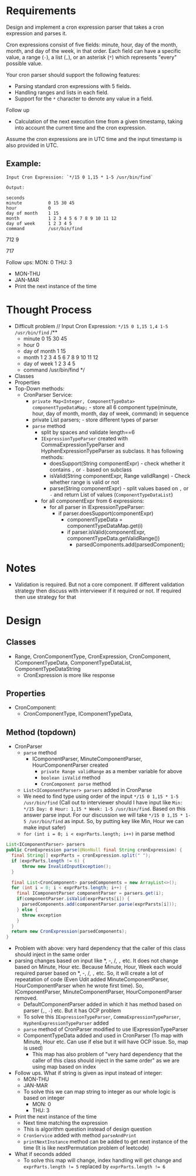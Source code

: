 # Requirements
Design and implement a cron expression parser that takes a cron expression
and parses it.

Cron expressions consist of five fields: 
minute, hour, day of the month, month, and day of the week, in that order. 
Each field can have a specific value, a range (`-`), a list (`,`), 
or an asterisk (`*`) which represents "every" possible value.

Your cron parser should support the following features:
- Parsing standard cron expressions with 5 fields.
- Handling ranges and lists in each field.
- Support for the `*` character to denote any value in a field.

Follow up
- Calculation of the next execution time from a given timestamp,
  taking into account the current time and the cron expression.

Assume the cron expressions are in UTC time and the input timestamp is also
provided in UTC.

## Example:
```
Input Cron Expression: `*/15 0 1,15 * 1-5 /usr/bin/find`

Output:

seconds        
minute          0 15 30 45
hour            0
day of month    1 15
month           1 2 3 4 5 6 7 8 9 10 11 12
day of week     1 2 3 4 5
command         /usr/bin/find
```

712 
  9

717

Follow ups:
MON: 0
THU: 3
* MON-THU
* JAN-MAR
* Print the next instance of the time 

# Thought Process
- Difficult problem
// Input Cron Expression: `*/15 0 1,15 1,4 1-5 /usr/bin/find`
/**
    * minute          0 15 30 45
    * hour            0
    * day of month    1 15
    * month           1 2 3 4 5 6 7 8 9 10 11 12
    * day of week     1 2 3 4 5
    * command         /usr/bin/find
    */
- Classes
- Properties
- Top-Down methods:
  - CronParser Service:
    - `private Map<Integer, ComponentTypeData> componentTypeDataMap;` - store all 6 component type(minute, hour, day of month, month, day of week, command) in sequence
    - private List<IExpressionTypeParser> parsers; - store different types of parser
    - `parse` method
      - split by spaces and validate length==6
      - `IExpressionTypeParser` created with CommaExpressionTypeParser and HyphenExpressionTypeParser as subclass. It has following methods:
        - doesSupport(String componentExpr) - check whether it contains `,` or `-` based on subclass
        - isValid(String componentExpr, Range validRange) - Check whether range is valid or not
        - parse(String componentExpr) - split values based on `,` or `-` and return List of values (`ComponentTypeDataList`)
      - for all componentExpr from 6 expressions:
        - for all parser in IExpressionTypeParser:
          - if parser.doesSupport(componentExpr)
            - componentTypeData = componentTypeDataMap.get(i)
            - if parser.isValid(componentExpr, componentTypeData.getValidRange())
              - parsedComponents.add(parsedComponent);

# Notes
- Validation is required. But not a core component. If different validation strategy then discuss with interviewer if it required or not. If required then use strategy for that
# Design
## Classes
- Range, CronComponentType, CronExpression, CronComponent, IComponentTypeData, ComponentTypeDataList, ComponentTypeDataString
  - CronExpression is more like response
## Properties
- CronComponent:
  - CronComponentType, IComponentTypeData, 
## Method (topdown)
- CronParser
  - `parse` method
    - IComponentParser, MinuteComponentParser, HourComponentParser created
      - `private Range validRange` as a member variable for above
      - `boolean isValid` method
      - `CronComponent parse` method
  - `List<IComponentParser> parsers` added in CronParse
  - We need to find type using order of the input `*/15 0 1,15 * 1-5 /usr/bin/find` (Call out to interviewer should I have input like `Min: */15 Day: 0 Hour: 1,15 * Week: 1-5 /usr/bin/find`. Based on this answer parse input. For our discussion we will take `*/15 0 1,15 * 1-5 /usr/bin/find` as input. So, by putting key like Min, Hour we can make input safer)
  - `for (int i = 0; i < exprParts.length; i++)` in parse method
``` java
List<IComponentParser> parsers
public CronExpression parse(@NonNull final String cronExpression) {
  final String[] exprParts = cronExpression.split(" ");
  if (exprParts.length != 6) {
      throw new InvalidInputException();
  }

  final List<CronComponent> parsedComponents = new ArrayList<>();
  for (int i = 0; i < exprParts.length; i++) {
    final IComponentParser componentParser = parsers.get(i);
    if(componentParser.isValid(exprParsts[i]) {
      parsedComponents.add(componentParser.parse(exprParsts[i]));
    } else {
      throw exception
    }
  }
  return new CronExpression(parsedComponents);
}
```
- Problem with above: very hard dependency that the caller of this class should inject in the same order
- parsing changes based on input like *, -, /, `,` etc. It does not change based on Minute, Hour etc. Because Minute, Hour, Week each would required parser based on *, -, /, `,` etc. So, it will create a lot of repeatation of code (Even Udit added MinuteComponentParser, HourComponentParser when he wrote first time). So, IComponentParser, MinuteComponentParser, HourComponentParser removed.
  - DefaultComponentParser added in which it has method based on parser (`,`, `-`) etc. But it has OCP problem
  - To solve this `IExpressionTypeParser`, `CommaExpressionTypeParser`, `HyphenExpressionTypeParser` added
  - `parse` method of CronParser modified to use IExpressionTypeParser
  - ComponentTypeData added and used in CronParser (To map with Minute, Hour etc. Can use if else but it will have OCP issue. So, map is used)
    - This map has also problem of "very hard dependency that the caller of this class should inject in the same order" as we are using map based on index
- Follow ups. What if string is given as input instead of integer:
  - MON-THU
  - JAN-MAR
  - To solve this we can map string to integer as our whole logic is based on integer
    - MON: 0
    - THU: 3
- Print the next instance of the time
  - Next time matching the expression
  - This is algorithm question instead of design question
  - `CronService` added with method `parseAndPrint`
  - `printNextInstance` method can be added to get next instance of the time (It is like nextPermutation problem of leetcode)
- What if seconds added
  - To solve this map will change, index handling will get change and `exprParts.length != 5` replaced by `exprParts.length != 6`